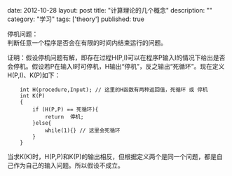 date: 2012-10-28
layout: post
title: "计算理论的几个概念"
description: ""
category: "学习"
tags: ['theory']
published: true

停机问题：  
判断任意一个程序是否会在有限的时间内结束运行的问题。

证明：假设停机问题有解，即存在过程H(P,I)可以在程序P输入I的情况下给出是否会停机。假设若P在输入I时可停机，H输出“停机”，反之输出“死循环”。现在定义H(P,I)、K(P)如下：

		int H(procedure,Input); // 这里的H函数有两种返回值，死循环 或 停机
		int K(P)
		{
		    if (H(P,P) == 死循环){
		        return  停机;
		    }else{
		        while(1){} // 这里会死循环
		    }
		}
当求K(K)时，H(P,P)和K(P)的输出相反，但根据定义两个是同一个问题，都是自己作为自己的输入问题。所以假设不成立。
